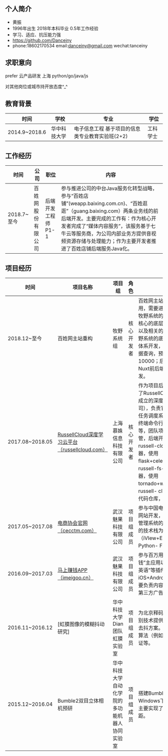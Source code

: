 ## 个人简介
- 黄振    
- 1996年出生 2018年本科毕业 0.5年工作经验 
- 学习、适应、抗压能力强
- https://github.com/Danceiny
- phone:18602170534 email:danceiny@gmail.com wechat:tanceiny

## 求职意向
prefer 云产品研发 上海 python/go/java/js

对其他岗位或城市持开放态度^_^

## 教育背景

|时间|学校|专业|学位|
|---|---|---|---|
|2014.9~2018.6| 华中科技大学| 电子信息工程 基于项目的信息类专业教育实验班(2+2)| 工科学士|

## 工作经历

|时间|公司|职位|内容|
|---|---|---|---|
|2018.7~至今|百姓网股份有限公司|后端开发工程师P1-1|参与推进公司的中台Java服务化转型战略，参与“百姓店铺”(weapp.baixing.com.cn)、“百姓逛逛”（guang.baixing.com）两条业务线的前后端开发。主要完成的工作有：作为核心开发者完成了“媒体内容服务”，该服务基于七牛云等服务商，为公司内部业务方提供音视频资源存储与处理能力；作为主要开发者推进了百姓店铺后端服务Java化。|


## 项目经历
|时间|项目名称|项目组|角色|内容|
|---|---|---|---|---|
|2018.12~至今|百姓网主站重构|牧野系统组|核心开发者|百姓网主站作为一个单体应用，需要进行微服务化拆分，牧野系统的角色是主站中极为核心的底层可配置化数据服务以及相关的后台管理系统。牧野系统的底层服务采用spring体系开发，支持高并发层级数据查询，预估查询QPS为10000；后台管理系统采用Nuxt前后端同构解决方案开发。|
|2017.08~2018.05|[RussellCloud深度学习云平台（russellcloud.com）](https://russellcloud.com/)|上海慕姝信息科技有限公司|核心开发者|作为项目后端核心开发者参与了RussellCloud项目（2017年成立的深度学习云平台创业公司），负责官网的后台服务器、任务调度系统以及russell-cli终端命令行工具的相关工作等，团队项目通过[GitHub](https://github.com/RussellCloud)托管，后端开发工作主要有russell-cloud（后端应用服务器，使用 flask+celery+mysql+redis），russell-fs-server（文件服务器，使用tornado+websocket），russell- cli（终端命令行工具代码仓库，python实现）。|
|2017.05~2017.08|[电商协会官网（cecctm.com）](https://www.cecctm.com/)|武汉魅果科技有限公司|项目组成员|参与中国电子商务师协会官方网站开发，主要负责网站后台管理系统的全栈式开发。采用的技术栈为前端VueJS（iVIew+Element）+后端Python- Flask。|
|2016.09~2017.03|[马上赚钱APP（imeigoo.cn）](https://www.imeigoo.cn/)|武汉魅果科技有限公司|项目组成员|参与百万用户级的“马上赚钱”主应用以及“小星星看图学英语”等插件应用的iOS+Android客户端开发。主要负责内容：“马上赚钱”app的第三方广告平台接入。|
|2016.11~2016.12|[虹膜图像的模糊抖动研究]|华中科技大学Dian团队虹膜实验室|项目组成员|为北京释码大华公司的虹膜识别技术提供图像模糊判断以及去抖方案。主要负责相关论文算法（例如Triple A）的效果验证等。|
|2015.12~2016.04|Bumble2双目立体相机预研|华中科技大学自动化学院的多功能机器人协同实验室|项目组成员|搭建Bumble 2双目立体相机在Windows下的配套开发环境。主要实现了手势识别与双目测距。|
